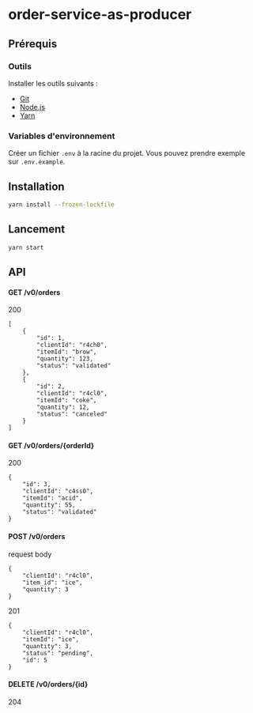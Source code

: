 # order-service-as-producer

## Prérequis

### Outils

Installer les outils suivants :

* [Git](https://git-scm.com/book/fr/v2/D%C3%A9marrage-rapide-Installation-de-Git)
* [Node.js](https://nodejs.org/fr/download/package-manager/)
* [Yarn](https://yarnpkg.com/getting-started/install)

### Variables d'environnement

Créer un fichier `.env` à la racine du projet. Vous pouvez prendre exemple sur `.env.example`.

## Installation

```bash
yarn install --frozen-lockfile
```

## Lancement

```bash
yarn start
```

## API

#### GET /v0/orders

200

```
[
    {
        "id": 1,
        "clientId": "r4ch0",
        "itemId": "brow",
        "quantity": 123,
        "status": "validated"
    },
    {
        "id": 2,
        "clientId": "r4cl0",
        "itemId": "coke",
        "quantity": 12,
        "status": "canceled"
    }
]
```

#### GET /v0/orders/{orderId}

200

```
{
    "id": 3,
    "clientId": "c4ss0",
    "itemId": "acid",
    "quantity": 55,
    "status": "validated"
}
```

#### POST /v0/orders

request body

```
{
    "clientId": "r4cl0",
    "item_id": "ice",
    "quantity": 3
}
```

201

```
{
    "clientId": "r4cl0",
    "itemId": "ice",
    "quantity": 3,
    "status": "pending",
    "id": 5
}
```

#### DELETE /v0/orders/{id}

204